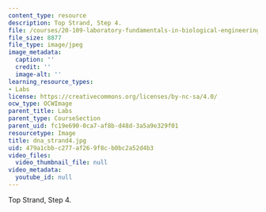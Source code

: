```yaml
---
content_type: resource
description: Top Strand, Step 4.
file: /courses/20-109-laboratory-fundamentals-in-biological-engineering-fall-2007/479a1cbbc277af269f8cb0bc2a52d4b3_dna_strand4.jpg
file_size: 8877
file_type: image/jpeg
image_metadata:
  caption: ''
  credit: ''
  image-alt: ''
learning_resource_types:
- Labs
license: https://creativecommons.org/licenses/by-nc-sa/4.0/
ocw_type: OCWImage
parent_title: Labs
parent_type: CourseSection
parent_uid: fc19e690-0ca7-af8b-d48d-3a5a9e329f01
resourcetype: Image
title: dna_strand4.jpg
uid: 479a1cbb-c277-af26-9f8c-b0bc2a52d4b3
video_files:
  video_thumbnail_file: null
video_metadata:
  youtube_id: null
---
```

Top Strand, Step 4.